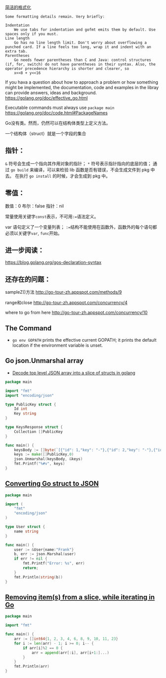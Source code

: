 [简洁的格式化](https://golang.org/doc/effective_go.html#formatting)
```
Some formatting details remain. Very briefly:

Indentation
    We use tabs for indentation and gofmt emits them by default. Use spaces only if you must.
Line length
    Go has no line length limit. Don't worry about overflowing a punched card. If a line feels too long, wrap it and indent with an extra tab.
Parentheses
    Go needs fewer parentheses than C and Java: control structures (if, for, switch) do not have parentheses in their syntax. Also, the operator precedence hierarchy is shorter and clearer, so
    x<<8 + y<<16
```

If you hava a question about how to approach a problem or 
how something might be implemented, the documentation, code 
and examples in the libray can provide answers, ideas and background.
https://golang.org/doc/effective_go.html

Executable commands must always use `package main`   
https://golang.org/doc/code.html#PackageNames

Go没有类。然而，仍然可以在结构体类型上定义方法。

一个结构体（struct）就是一个字段的集合

## 指针：
`&` 符号会生成一个指向其作用对象的指针；
`*` 符号表示指针指向的底层的值；
通过 `go build` 来编译，可以来检验 lib 函数是否有错误，不会生成文件到 pkg 中去。
在执行 `go install` 的时候，才会生成到 pkg 中。

## 零值：
数值：0
布尔：false
指针：nil

常量使用关键字`const`表示，不可用`:=`语法定义。

var 语句定义了一个变量列表；
`:=`结构不能使用在函数外，函数外的每个语句都必须以关键字`var`, `func`开始。

## 进一步阅读：
https://blog.golang.org/gos-declaration-syntax


## 还存在的问题：
sampleZ()方法
http://go-tour-zh.appspot.com/methods/9

range和close
http://go-tour-zh.appspot.com/concurrency/4

where to go from here
http://go-tour-zh.appspot.com/concurrency/10

## The Command
- `go env GOPATH` prints the effective current GOPATH; it prints the default location if the environment variable is unset.

##  Go json.Unmarshal array
- [Decode top level JSON array into a slice of structs in golang](https://coderwall.com/p/4c2zig/decode-top-level-json-array-into-a-slice-of-structs-in-golang)
```go
package main

import "fmt"
import "encoding/json"

type PublicKey struct {
    Id int
    Key string
}

type KeysResponse struct {
    Collection []PublicKey
}

func main() {
    keysBody := []byte(`[{"id": 1,"key": "-"},{"id": 2,"key": "-"},{"id": 3,"key": "-"}]`)
    keys := make([]PublicKey,0)
    json.Unmarshal(keysBody, &keys)
    fmt.Printf("%#v", keys)
}
```

## [Converting Go struct to JSON](https://stackoverflow.com/questions/8270816/converting-go-struct-to-json)
```go
package main

import (
    "fmt"
    "encoding/json"
)

type User struct {
    name string
}

func main() {
    user := &User{name:"Frank"}
    b, err := json.Marshal(user)
    if err != nil {
        fmt.Printf("Error: %s", err)
        return;
    }
    fmt.Println(string(b))
}
```


## [Removing item(s) from a slice, while iterating in Go](https://vbauerster.github.io/2017/04/removing-items-from-a-slice-while-iterating-in-go/)
```go
package main

import "fmt"

func main() {
	arr := []int64{1, 2, 3, 4, 6, 8, 9, 10, 11, 23}
	for i := len(arr) - 1; i >= 0; i-- {
		if arr[i]%2 == 0 {
			arr = append(arr[:i], arr[i+1:]...)
		}
	}
	fmt.Println(arr)
}
```